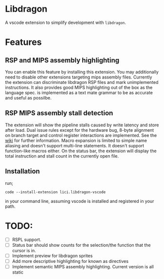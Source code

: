 # Libdragon

A vscode extension to simplify development with `libdragon`.

# Features

## RSP and MIPS assembly highlighting

You can enable this feature by installing this extension. You may additionally need to disable other extensions targeting mips assembly files. Currently the extension can discriminate libdragon RSP files and mark unimplemented instructions. It also provides good MIPS highlighting out of the box as the language spec. is implemented as a text mate grammar to be as accurate and useful as possilbe.

## RSP MIPS assembly stall detection

The extension will show the pipeline stalls caused by write latency and store after load. Dual issue rules except for the hardware bug, 8-byte alignment on branch target and control register interactions are implemented. See the [wiki](https://n64brew.dev/wiki/Reality_Signal_Processor/CPU_Pipeline) for further information. Macro expansion is limited to simple name aliasing and doesn't support multi-line statements. It doesn't support function-like macros either. On the status bar, the extension will display the total instruction and stall count in the currently open file.

## Installation

run;

    code --install-extension lici.libdragon-vscode

in your command line, assuming vscode is installed and registered in your path.


# TODO:

- [ ] RSPL support.
- [ ] Status bar should show counts for the selection/the function that the cursor is in.
- [ ] Implement preview for libdragon sprites
- [ ] Add more descriptive highlighting for known as directives
- [ ] Implement semantic MIPS assembly highlighting. Current version is all static